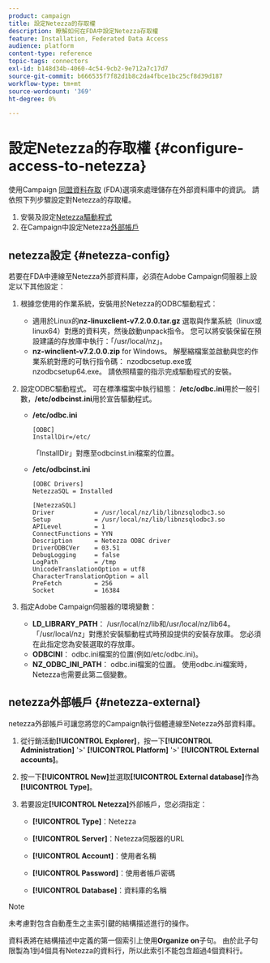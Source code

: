 ```yaml
---
product: campaign
title: 設定Netezza的存取權
description: 瞭解如何在FDA中設定Netezza存取權
feature: Installation, Federated Data Access
audience: platform
content-type: reference
topic-tags: connectors
exl-id: b148d34b-4060-4c54-9cb2-9e712a7c17d7
source-git-commit: b666535f7f82d1b8c2da4fbce1bc25cf8d39d187
workflow-type: tm+mt
source-wordcount: '369'
ht-degree: 0%

---
```


# 設定Netezza的存取權 {#configure-access-to-netezza}



使用Campaign [同盟資料存取](../../installation/using/about-fda.md) (FDA)選項來處理儲存在外部資料庫中的資訊。 請依照下列步驟設定對Netezza的存取權。

1. 安裝及設定[Netezza驅動程式](#netezza-config)
1. 在Campaign中設定Netezza[外部帳戶](#netezza-external)

## netezza設定 {#netezza-config}

若要在FDA中連線至Netezza外部資料庫，必須在Adobe Campaign伺服器上設定以下其他設定：

1. 根據您使用的作業系統，安裝用於Netezza的ODBC驅動程式：

   * 適用於Linux的&#x200B;**nz-linuxclient-v7.2.0.0.tar.gz** 選取與作業系統（linux或linux64）對應的資料夾，然後啟動unpack指令。 您可以將安裝保留在預設建議的存放庫中執行：「/usr/local/nz」。
   * **nz-winclient-v7.2.0.0.zip** for Windows。 解壓縮檔案並啟動與您的作業系統對應的可執行指令碼： nzodbcsetup.exe或nzodbcsetup64.exe。 請依照精靈的指示完成驅動程式的安裝。

1. 設定ODBC驅動程式。 可在標準檔案中執行組態： **/etc/odbc.ini**&#x200B;用於一般引數，**/etc/odbcinst.ini**&#x200B;用於宣告驅動程式。

   * **/etc/odbc.ini**

     ```
     [ODBC]
     InstallDir=/etc/
     ```

     「InstallDir」對應至odbcinst.ini檔案的位置。

   * **/etc/odbcinst.ini**

     ```
     [ODBC Drivers]
     NetezzaSQL = Installed
     
     [NetezzaSQL]
     Driver           = /usr/local/nz/lib/libnzsqlodbc3.so
     Setup            = /usr/local/nz/lib/libnzsqlodbc3.so
     APILevel         = 1
     ConnectFunctions = YYN
     Description      = Netezza ODBC driver
     DriverODBCVer    = 03.51
     DebugLogging     = false
     LogPath          = /tmp
     UnicodeTranslationOption = utf8
     CharacterTranslationOption = all
     PreFetch         = 256
     Socket           = 16384
     ```

1. 指定Adobe Campaign伺服器的環境變數：

   * **LD_LIBRARY_PATH**： /usr/local/nz/lib和/usr/local/nz/lib64。 「/usr/local/nz」對應於安裝驅動程式時預設提供的安裝存放庫。 您必須在此指定您為安裝選取的存放庫。
   * **ODBCINI**： odbc.ini檔案的位置(例如/etc/odbc.ini)。
   * **NZ_ODBC_INI_PATH**： odbc.ini檔案的位置。 使用odbc.ini檔案時，Netezza也需要此第二個變數。

## netezza外部帳戶 {#netezza-external}

netezza外部帳戶可讓您將您的Campaign執行個體連線至Netezza外部資料庫。

1. 從行銷活動&#x200B;**[!UICONTROL Explorer]**，按一下&#x200B;**[!UICONTROL Administration]** &#39;>&#39; **[!UICONTROL Platform]** &#39;>&#39; **[!UICONTROL External accounts]**。

1. 按一下&#x200B;**[!UICONTROL New]**&#x200B;並選取&#x200B;**[!UICONTROL External database]**&#x200B;作為&#x200B;**[!UICONTROL Type]**。

1. 若要設定&#x200B;**[!UICONTROL Netezza]**&#x200B;外部帳戶，您必須指定：

   * **[!UICONTROL Type]**：Netezza

   * **[!UICONTROL Server]**：Netezza伺服器的URL

   * **[!UICONTROL Account]**：使用者名稱

   * **[!UICONTROL Password]**：使用者帳戶密碼

   * **[!UICONTROL Database]**：資料庫的名稱

>[!NOTE]
>
>未考慮對包含自動產生之主索引鍵的結構描述進行的操作。
>
>資料表將在結構描述中定義的第一個索引上使用&#x200B;**Organize on**&#x200B;子句。 由於此子句限製為1到4個具有Netezza的資料行，所以此索引不能包含超過4個資料行。
